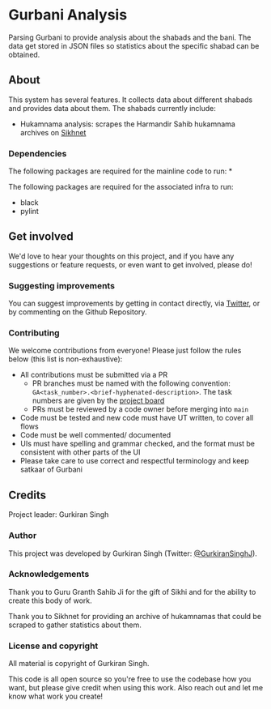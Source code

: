 # Gurbani Analysis
Parsing Gurbani to provide analysis about the shabads and the bani. The data get stored in JSON files so statistics about the specific shabad can be obtained.

## About
This system has several features. It collects data about different shabads and provides data about them. The shabads currently include:
* Hukamnama analysis: scrapes the Harmandir Sahib hukamnama archives on [Sikhnet](https://www.sikhnet.com/hukam)

### Dependencies
The following packages are required for the mainline code to run:
* 

The following packages are required for the associated infra to run:
* black
* pylint

## Get involved
We'd love to hear your thoughts on this project, and if you have any suggestions or feature requests, or even want to get involved, please do!

### Suggesting improvements
You can suggest improvements by getting in contact directly, via [Twitter](https://twitter.com/GurkiranSinghJ), or by commenting on the Github Repository.

### Contributing
We welcome contributions from everyone! Please just follow the rules below (this list is non-exhaustive):

- All contributions must be submitted via a PR
  - PR branches must be named with the following convention: `GA<task_number>.<brief-hyphenated-description>`. The task numbers are given by the [project board](https://github.com/users/kiransingh99/projects/1/views/1)
  - PRs must be reviewed by a code owner before merging into `main`
- Code must be tested and new code must have UT written, to cover all flows
- Code must be well commented/ documented
- UIs must have spelling and grammar checked, and the format must be consistent with other parts of the UI
- Please take care to use correct and respectful terminology and keep satkaar of Gurbani

## Credits
Project leader: Gurkiran Singh

### Author
This project was developed by Gurkiran Singh (Twitter: [@GurkiranSinghJ](https://twitter.com/GurkiranSinghJ)).

### Acknowledgements
Thank you to Guru Granth Sahib Ji for the gift of Sikhi and for the ability to create this body of work.

Thank you to Sikhnet for providing an archive of hukamnamas that could be scraped to gather statistics about them.

### License and copyright
All material is copyright of Gurkiran Singh.

This code is all open source so you're free to use the codebase how you want, but please give credit when using this work. Also reach out and let me know what work you create!